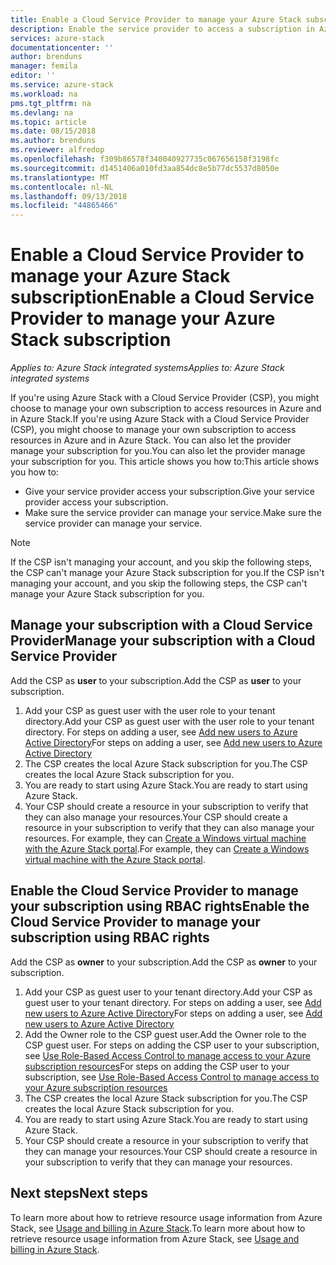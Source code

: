 ```yaml
---
title: Enable a Cloud Service Provider to manage your Azure Stack subscription | Microsoft Docs
description: Enable the service provider to access a subscription in Azure Stack.
services: azure-stack
documentationcenter: ''
author: brenduns
manager: femila
editor: ''
ms.service: azure-stack
ms.workload: na
pms.tgt_pltfrm: na
ms.devlang: na
ms.topic: article
ms.date: 08/15/2018
ms.author: brenduns
ms.reviewer: alfredop
ms.openlocfilehash: f309b86578f340040927735c067656158f3198fc
ms.sourcegitcommit: d1451406a010fd3aa854dc8e5b77dc5537d8050e
ms.translationtype: MT
ms.contentlocale: nl-NL
ms.lasthandoff: 09/13/2018
ms.locfileid: "44865466"
---
```

# <a name="enable-a-cloud-service-provider-to-manage-your-azure-stack-subscription"></a><span data-ttu-id="e1db2-103">Enable a Cloud Service Provider to manage your Azure Stack subscription</span><span class="sxs-lookup"><span data-stu-id="e1db2-103">Enable a Cloud Service Provider to manage your Azure Stack subscription</span></span>

<span data-ttu-id="e1db2-104">*Applies to: Azure Stack integrated systems*</span><span class="sxs-lookup"><span data-stu-id="e1db2-104">*Applies to: Azure Stack integrated systems*</span></span>

<span data-ttu-id="e1db2-105">If you're using Azure Stack with a Cloud Service Provider (CSP), you might choose to manage your own subscription to access resources in Azure and in Azure Stack.</span><span class="sxs-lookup"><span data-stu-id="e1db2-105">If you're using Azure Stack with a Cloud Service Provider (CSP), you might choose to manage your own subscription to access resources in Azure and in Azure Stack.</span></span> <span data-ttu-id="e1db2-106">You can also let the provider manage your subscription for you.</span><span class="sxs-lookup"><span data-stu-id="e1db2-106">You can also let the provider manage your subscription for you.</span></span> <span data-ttu-id="e1db2-107">This article shows you how to:</span><span class="sxs-lookup"><span data-stu-id="e1db2-107">This article shows you how to:</span></span>

 * <span data-ttu-id="e1db2-108">Give your service provider access your subscription.</span><span class="sxs-lookup"><span data-stu-id="e1db2-108">Give your service provider access your subscription.</span></span>
 * <span data-ttu-id="e1db2-109">Make sure the service provider can manage your service.</span><span class="sxs-lookup"><span data-stu-id="e1db2-109">Make sure the service provider can manage your service.</span></span>

> [!Note]
>  <span data-ttu-id="e1db2-110">If the CSP isn't managing your account, and you skip the following steps, the CSP can't manage your Azure Stack subscription for you.</span><span class="sxs-lookup"><span data-stu-id="e1db2-110">If the CSP isn't managing your account, and you skip the following steps, the CSP can't manage your Azure Stack subscription for you.</span></span>

## <a name="manage-your-subscription-with-a-cloud-service-provider"></a><span data-ttu-id="e1db2-111">Manage your subscription with a Cloud Service Provider</span><span class="sxs-lookup"><span data-stu-id="e1db2-111">Manage your subscription with a Cloud Service Provider</span></span>

<span data-ttu-id="e1db2-112">Add the CSP as **user** to your subscription.</span><span class="sxs-lookup"><span data-stu-id="e1db2-112">Add the CSP as **user** to your subscription.</span></span>

1. <span data-ttu-id="e1db2-113">Add your CSP as guest user with the user role to your tenant directory.</span><span class="sxs-lookup"><span data-stu-id="e1db2-113">Add your CSP as guest user with the user role to your tenant directory.</span></span>  <span data-ttu-id="e1db2-114">For steps on adding a user, see [Add new users to Azure Active Directory](https://docs.microsoft.com/azure/active-directory/add-users-azure-active-directory)</span><span class="sxs-lookup"><span data-stu-id="e1db2-114">For steps on adding a user, see [Add new users to Azure Active Directory](https://docs.microsoft.com/azure/active-directory/add-users-azure-active-directory)</span></span>
2. <span data-ttu-id="e1db2-115">The CSP creates the local Azure Stack subscription for you.</span><span class="sxs-lookup"><span data-stu-id="e1db2-115">The CSP creates the local Azure Stack subscription for you.</span></span>
3. <span data-ttu-id="e1db2-116">You are ready to start using Azure Stack.</span><span class="sxs-lookup"><span data-stu-id="e1db2-116">You are ready to start using Azure Stack.</span></span>
4. <span data-ttu-id="e1db2-117">Your CSP should create a resource in your subscription to verify that they can also manage your resources.</span><span class="sxs-lookup"><span data-stu-id="e1db2-117">Your CSP should create a resource in your subscription to verify that they can also manage your resources.</span></span> <span data-ttu-id="e1db2-118">For example, they can [Create a Windows virtual machine with the Azure Stack portal](azure-stack-quick-windows-portal.md).</span><span class="sxs-lookup"><span data-stu-id="e1db2-118">For example, they can [Create a Windows virtual machine with the Azure Stack portal](azure-stack-quick-windows-portal.md).</span></span>

## <a name="enable-the-cloud-service-provider-to-manage-your-subscription-using-rbac-rights"></a><span data-ttu-id="e1db2-119">Enable the Cloud Service Provider to manage your subscription using RBAC rights</span><span class="sxs-lookup"><span data-stu-id="e1db2-119">Enable the Cloud Service Provider to manage your subscription using RBAC rights</span></span>

<span data-ttu-id="e1db2-120">Add the CSP as **owner** to your subscription.</span><span class="sxs-lookup"><span data-stu-id="e1db2-120">Add the CSP as **owner** to your subscription.</span></span>

1. <span data-ttu-id="e1db2-121">Add your CSP as guest user to your tenant directory.</span><span class="sxs-lookup"><span data-stu-id="e1db2-121">Add your CSP as guest user to your tenant directory.</span></span>  <span data-ttu-id="e1db2-122">For steps on adding a user, see [Add new users to Azure Active Directory](https://docs.microsoft.com/azure/active-directory/add-users-azure-active-directory)</span><span class="sxs-lookup"><span data-stu-id="e1db2-122">For steps on adding a user, see [Add new users to Azure Active Directory](https://docs.microsoft.com/azure/active-directory/add-users-azure-active-directory)</span></span>
2. <span data-ttu-id="e1db2-123">Add the Owner role to the CSP guest user.</span><span class="sxs-lookup"><span data-stu-id="e1db2-123">Add the Owner role to the CSP guest user.</span></span> <span data-ttu-id="e1db2-124">For steps on adding the CSP user to your subscription, see [Use Role-Based Access Control to manage access to your Azure subscription resources](https://docs.microsoft.com/azure/role-based-access-control/role-assignments-portal)</span><span class="sxs-lookup"><span data-stu-id="e1db2-124">For steps on adding the CSP user to your subscription, see [Use Role-Based Access Control to manage access to your Azure subscription resources](https://docs.microsoft.com/azure/role-based-access-control/role-assignments-portal)</span></span>
3. <span data-ttu-id="e1db2-125">The CSP creates the local Azure Stack subscription for you.</span><span class="sxs-lookup"><span data-stu-id="e1db2-125">The CSP creates the local Azure Stack subscription for you.</span></span>
4. <span data-ttu-id="e1db2-126">You are ready to start using Azure Stack.</span><span class="sxs-lookup"><span data-stu-id="e1db2-126">You are ready to start using Azure Stack.</span></span>
5. <span data-ttu-id="e1db2-127">Your CSP should create a resource in your subscription to verify that they can manage your resources.</span><span class="sxs-lookup"><span data-stu-id="e1db2-127">Your CSP should create a resource in your subscription to verify that they can manage your resources.</span></span>

## <a name="next-steps"></a><span data-ttu-id="e1db2-128">Next steps</span><span class="sxs-lookup"><span data-stu-id="e1db2-128">Next steps</span></span>

<span data-ttu-id="e1db2-129">To learn more about how to retrieve resource usage information from Azure Stack, see [Usage and billing in Azure Stack](../azure-stack-billing-and-chargeback.md).</span><span class="sxs-lookup"><span data-stu-id="e1db2-129">To learn more about how to retrieve resource usage information from Azure Stack, see [Usage and billing in Azure Stack](../azure-stack-billing-and-chargeback.md).</span></span>

